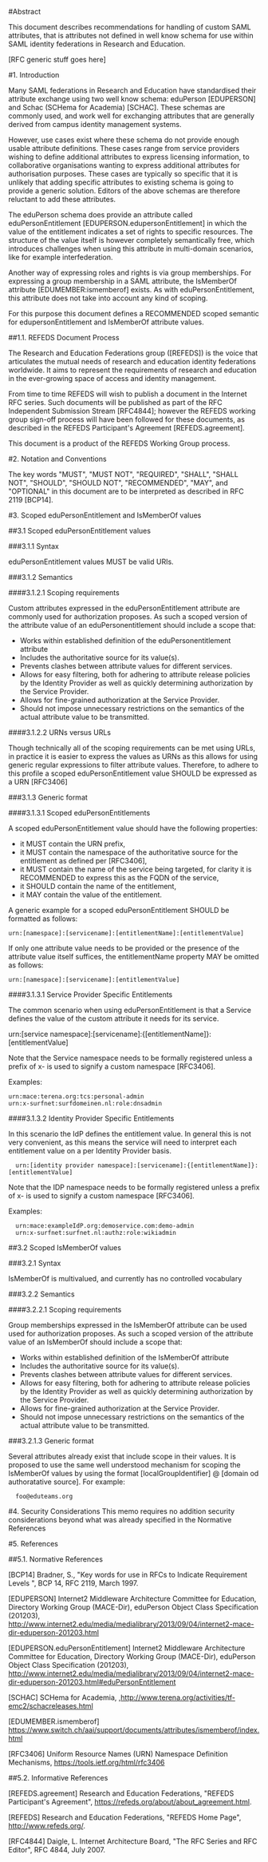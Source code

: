#Abstract

This document describes recommendations for handling of custom SAML
attributes, that is attributes not defined in well know schema for use
within SAML identity federations in Research and Education.

[RFC generic stuff goes here]


#1. Introduction

Many SAML federations in Research and Education have standardised their attribute exchange using two well know schema: eduPerson [EDUPERSON] and Schac (SCHema for Academia) [SCHAC]. These schemas are commonly used, and work well for exchanging attributes that are generally derived from campus identity management systems.

However, use cases exist where these schema do not provide enough usable attribute definitions. These cases range from service providers wishing to define additional attributes to express licensing information, to collaborative organisations wanting to express additional attributes for authorisation purposes. These cases are typically so specific that it is unlikely that adding specific attributes to existing schema is going to provide a generic solution. Editors of the above schemas are therefore reluctant to add these attributes.

The eduPerson schema does provide an attribute called eduPersonEntitlement [EDUPERSON.edupersonEntitlement] in which the value of the entitlement indicates a set of rights to specific resources. The  structure of the value itself is however completely semantically free, which introduces challenges when using this attribute in multi-domain scenarios, like for example interfederation.

Another way of expressing roles and rights is via group memberships. For expressing a group membership in a SAML attribute, the IsMemberOf attribute [EDUMEMBER:ismemberof] exists. As with eduPersonEntitlement, this attribute does not take into account any kind of scoping.

For this purpose this document defines a RECOMMENDED scoped semantic for edupersonEntitlement and IsMemberOf attribute values.

##1.1.  REFEDS Document Process

The Research and Education Federations group ([REFEDS]) is the voice that articulates the mutual needs of research and education identity federations worldwide.  It aims to represent the requirements of research and education in the ever-growing space of access and identity management.

From time to time REFEDS will wish to publish a document in the Internet RFC series. Such documents will be published as part of the RFC Independent Submission Stream [RFC4844]; however the REFEDS working group sign-off process will have been followed for these documents, as described in the REFEDS Participant's Agreement [REFEDS.agreement].

This document is a product of the REFEDS Working Group process.

#2.  Notation and Conventions

The key words "MUST", "MUST NOT", "REQUIRED", "SHALL", "SHALL NOT", "SHOULD", "SHOULD NOT", "RECOMMENDED", "MAY", and "OPTIONAL" in this document are to be interpreted as described in RFC 2119 [BCP14].

#3. Scoped eduPersonEntitlement and IsMemberOf values

##3.1  Scoped eduPersonEntitlement values

###3.1.1 Syntax

eduPersonEntitlement values MUST be valid URIs.

###3.1.2 Semantics

####3.1.2.1 Scoping requirements

Custom attributes expressed in the eduPersonEntitlement attribute are commonly used for authorization proposes. As such a scoped version of the attribute value of an eduPersonentitlement should include a scope that:
* Works within established definition of the eduPersonentitlement attribute
* Includes the authoritative source for its value(s).
* Prevents clashes between attribute values for different services.
* Allows for easy filtering, both for adhering to attribute release policies by the Identity Provider as well as quickly determining authorization by the Service Provider.
* Allows for fine-grained authorization at the Service Provider.
* Should not impose unnecessary restrictions on the semantics of the actual attribute value to be transmitted.

####3.1.2.2 URNs versus URLs

Though technically all of the scoping requirements can be met using URLs, in practice it is easier to express the values as URNs as this allows for using generic regular expressions to filter attribute values. Therefore, to adhere to this profile a scoped eduPersonEntitlement value SHOULD be expressed as a URN [RFC3406]

###3.1.3 Generic format

####3.1.3.1 Scoped eduPersonEntitlements

A scoped eduPersonEntitlement value should have the following properties:
* it MUST contain the URN prefix,
* it MUST contain the namespace of the authoritative source for the entitlement as defined per [RFC3406],
* it MUST contain the name of the service being targeted, for clarity it is RECOMMENDED to express this as the FQDN of the service,
* it SHOULD contain the name of the entitlement,
* it MAY contain the value of the entitlement.

A generic example for a scoped eduPersonEntitlement SHOULD be formatted as follows:

	urn:[namespace]:[servicename]:[entitlementName]:[entitlementValue]

If only one attribute value needs to be provided or the presence of the attribute value itself suffices, the entitlementName property MAY be omitted as follows:

	urn:[namespace]:[servicename]:[entitlementValue]


####3.1.3.1 Service Provider Specific Entitlements

The common scenario when using eduPersonEntitlement is that a Service defines the value of the custom attribute it needs for its service.

  urn:[service namespace]:[servicename]:{[entitlementName]}:[entitlementValue]

Note that the Service namespace needs to be formally registered unless a prefix of x- is used to signify a custom namespace [RFC3406].

Examples:

	urn:mace:terena.org:tcs:personal-admin
	urn:x-surfnet:surfdomeinen.nl:role:dnsadmin


####3.1.3.2 Identity Provider Specific Entitlements

In this scenario the IdP defines the entitlement value. In general this is not very convenient, as this means the service will need to interpret each entitlement value on a per Identity Provider basis.

	  urn:[identity provider namespace]:[servicename]:{[entitlementName]}:[entitlementValue]

Note that the IDP namespace needs to be formally registered unless a prefix of x- is used to signify a custom namespace [RFC3406].

Examples:

	  urn:mace:exampleIdP.org:demoservice.com:demo-admin
	  urn:x-surfnet:surfnet.nl:authz:role:wikiadmin

##3.2 Scoped IsMemberOf values

###3.2.1 Syntax

IsMemberOf is multivalued, and currently has no controlled vocabulary

###3.2.2 Semantics

####3.2.2.1 Scoping requirements

Group memberships expressed in the IsMemberOf attribute can be used used for authorization proposes. As such a scoped version of the attribute value of an IsMemberOf should include a scope that:
* Works within established definition of the IsMemberOf attribute
* Includes the authoritative source for its value(s).
* Prevents clashes between attribute values for different services.
* Allows for easy filtering, both for adhering to attribute release policies by the Identity Provider as well as quickly determining authorization by the Service Provider.
* Allows for fine-grained authorization at the Service Provider.
* Should not impose unnecessary restrictions on the semantics of the actual attribute value to be transmitted.

###3.2.1.3 Generic format

Several attributes already exist that include scope in their values. It is proposed to use the same well understood mechanism for scoping the IsMemberOf values by using the format [localGroupIdentifier] @ [domain od authoratative source]. For example:

	  foo@eduteams.org

#4.  Security Considerations
This memo requires no addition security considerations beyond what was already specified in the Normative References

#5.  References

##5.1.  Normative References

   [BCP14] Bradner, S., "Key words for use in RFCs to Indicate Requirement Levels ", BCP 14, RFC 2119, March 1997.

   [EDUPERSON] Internet2 Middleware Architecture Committee for Education, Directory Working Group (MACE-Dir), eduPerson Object Class Specification (201203),
	<http://www.internet2.edu/media/medialibrary/2013/09/04/internet2-mace-dir-eduperson-201203.html>

[EDUPERSON.eduPersonEntitlement] Internet2 Middleware Architecture Committee for Education, Directory Working Group (MACE-Dir), eduPerson Object Class Specification 	(201203),
<http://www.internet2.edu/media/medialibrary/2013/09/04/internet2-mace-dir-eduperson-201203.html#eduPersonEntitlement>

[SCHAC] SCHema for Academia, ,<http://www.terena.org/activities/tf-emc2/schacreleases.html>

[EDUMEMBER.ismemberof] https://www.switch.ch/aai/support/documents/attributes/ismemberof/index.html

[RFC3406] Uniform Resource Names (URN) Namespace Definition Mechanisms, <https://tools.ietf.org/html/rfc3406>

##5.2.  Informative References

   [REFEDS.agreement] Research and Education Federations, "REFEDS Participant's Agreement", <https://refeds.org/about/about_agreement.html>.

   [REFEDS] Research and Education Federations, "REFEDS Home Page", <http://www.refeds.org/>.

   [RFC4844]  Daigle, L. Internet Architecture Board, "The RFC Series and RFC Editor", RFC 4844, July 2007.
